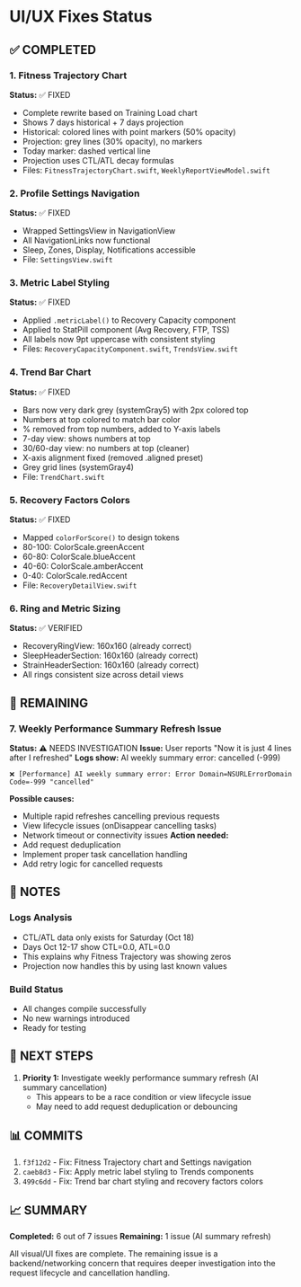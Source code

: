 # UI/UX Fixes Status

## ✅ COMPLETED

### 1. Fitness Trajectory Chart
**Status:** ✅ FIXED
- Complete rewrite based on Training Load chart
- Shows 7 days historical + 7 days projection
- Historical: colored lines with point markers (50% opacity)
- Projection: grey lines (30% opacity), no markers
- Today marker: dashed vertical line
- Projection uses CTL/ATL decay formulas
- Files: `FitnessTrajectoryChart.swift`, `WeeklyReportViewModel.swift`

### 2. Profile Settings Navigation
**Status:** ✅ FIXED
- Wrapped SettingsView in NavigationView
- All NavigationLinks now functional
- Sleep, Zones, Display, Notifications accessible
- File: `SettingsView.swift`

### 3. Metric Label Styling
**Status:** ✅ FIXED
- Applied `.metricLabel()` to Recovery Capacity component
- Applied to StatPill component (Avg Recovery, FTP, TSS)
- All labels now 9pt uppercase with consistent styling
- Files: `RecoveryCapacityComponent.swift`, `TrendsView.swift`

### 4. Trend Bar Chart
**Status:** ✅ FIXED
- Bars now very dark grey (systemGray5) with 2px colored top
- Numbers at top colored to match bar color
- % removed from top numbers, added to Y-axis labels
- 7-day view: shows numbers at top
- 30/60-day view: no numbers at top (cleaner)
- X-axis alignment fixed (removed .aligned preset)
- Grey grid lines (systemGray4)
- File: `TrendChart.swift`

### 5. Recovery Factors Colors
**Status:** ✅ FIXED
- Mapped `colorForScore()` to design tokens
- 80-100: ColorScale.greenAccent
- 60-80: ColorScale.blueAccent
- 40-60: ColorScale.amberAccent
- 0-40: ColorScale.redAccent
- File: `RecoveryDetailView.swift`

### 6. Ring and Metric Sizing
**Status:** ✅ VERIFIED
- RecoveryRingView: 160x160 (already correct)
- SleepHeaderSection: 160x160 (already correct)
- StrainHeaderSection: 160x160 (already correct)
- All rings consistent size across detail views

## 🔄 REMAINING

### 7. Weekly Performance Summary Refresh Issue
**Status:** ⚠️ NEEDS INVESTIGATION
**Issue:** User reports "Now it is just 4 lines after I refreshed"
**Logs show:** AI weekly summary error: cancelled (-999)
```
❌ [Performance] AI weekly summary error: Error Domain=NSURLErrorDomain Code=-999 "cancelled"
```
**Possible causes:**
- Multiple rapid refreshes cancelling previous requests
- View lifecycle issues (onDisappear cancelling tasks)
- Network timeout or connectivity issues
**Action needed:** 
- Add request deduplication
- Implement proper task cancellation handling
- Add retry logic for cancelled requests

## 📝 NOTES

### Logs Analysis
- CTL/ATL data only exists for Saturday (Oct 18)
- Days Oct 12-17 show CTL=0.0, ATL=0.0
- This explains why Fitness Trajectory was showing zeros
- Projection now handles this by using last known values

### Build Status
- All changes compile successfully
- No new warnings introduced
- Ready for testing

## 🎯 NEXT STEPS

1. **Priority 1:** Investigate weekly performance summary refresh (AI summary cancellation)
   - This appears to be a race condition or view lifecycle issue
   - May need to add request deduplication or debouncing

## 📊 COMMITS

1. `f3f12d2` - Fix: Fitness Trajectory chart and Settings navigation
2. `caeb8d3` - Fix: Apply metric label styling to Trends components
3. `499c6dd` - Fix: Trend bar chart styling and recovery factors colors

## 📈 SUMMARY

**Completed:** 6 out of 7 issues
**Remaining:** 1 issue (AI summary refresh)

All visual/UI fixes are complete. The remaining issue is a backend/networking concern that requires deeper investigation into the request lifecycle and cancellation handling.
